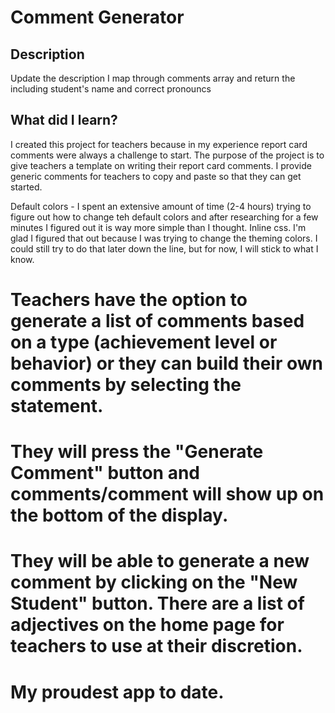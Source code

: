 # Comment Generator

## Description

Update the description
I map through comments array and return the including student's name and correct pronouncs

## What did I learn?

I created this project for teachers because in my experience report card comments were always a challenge to start. The purpose of the project is to give teachers a template on writing their report card comments. I provide generic comments for teachers to copy and paste so that they can get started. 

Default colors - I spent an extensive amount of time (2-4 hours) trying to figure out how to change teh default colors and after researching for a few minutes I figured out it is way more simple than I thought. Inline css. I'm glad I figured that out because I was trying to change the theming colors. I could still try to do that later down the line, but for now, I will stick to what I know. 


# Teachers have the option to generate a list of comments based on a type (achievement level or behavior) or they can build their own comments by selecting the statement. 

# They will press the "Generate Comment" button and comments/comment will show up on the bottom of the display. 

# They will be able to generate a new comment by clicking on the "New Student" button. There are a list of adjectives on the home page for teachers to use at their discretion.  

# My proudest app to date.
